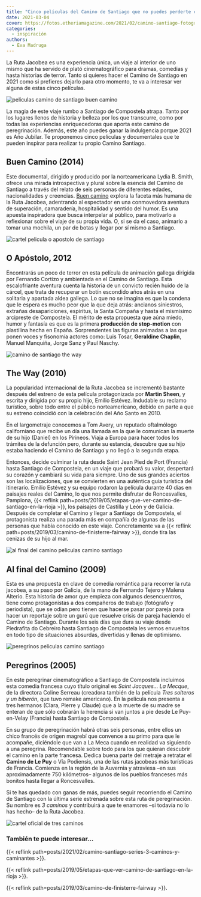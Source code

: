```yaml
---
title: "Cinco películas del Camino de Santiago que no puedes perderte en este Año Jubilar"
date: 2021-03-04
cover: https://fotos.etheriamagazine.com/2021/02/camino-santiago-fotograma-Buen-camino-1.jpg
categories: 
  - inspiración
authors: 
  - Eva Madruga
---
```


La Ruta Jacobea es una experiencia única, un viaje al interior de uno mismo que ha servido de plató cinematográfico para dramas, comedias y hasta historias de terror. Tanto si quieres hacer el Camino de Santiago en 2021 como si prefieres dejarlo para otro momento, te va a interesar ver alguna de estas cinco películas.

![peliculas camino de santiago buen camino](https://fotos.etheriamagazine.com/2021/02/camino-santiago-pelicula-Buen-camino-cartel.jpg "© Cartel y fotogramas de 'Buen Camino'.")

La magia de este viaje rumbo a Santiago de Compostela atrapa. Tanto por los lugares 
llenos de historia y belleza por los que transcurre, como por todas las experiencias 
enriquecedoras que aporta este camino de peregrinación. Además, este año puedes ganar la 
indulgencia porque 2021 es Año Jubilar. Te proponemos cinco películas y documentales que 
te pueden inspirar para realizar tu propio Camino Santiago. 

## Buen Camino (2014)

Este documental, dirigido y producido por la norteamericana Lydia B. Smith, ofrece una 
mirada introspectiva y plural sobre la esencia del Camino de Santiago a través del 
relato de seis personas de diferentes edades, nacionalidades y creencias. [Buen 
camino](https://caminodocumentary.org/es/) explora la faceta más humana de la Ruta 
Jacobea, adentrando al espectador en una conmovedora aventura de superación, 
camaradería, hospitalidad y sentido del humor. Es una apuesta inspiradora que busca 
interpelar al público, para motivarlo a reflexionar sobre el viaje de su propia vida. O, 
si se da el caso, animarlo a tomar una mochila, un par de botas y llegar por sí mismo a 
Santiago. 

![cartel pelicula o apostolo de santiago](https://fotos.etheriamagazine.com/2021/02/camino-santiago-O-apostolo.jpg "Cartel de la película 'O Apóstolo'.")

## O Apóstolo, 2012

Encontrarás un poco de terror en esta película de animación gallega dirigida por 
Fernando Cortizo y ambientada en el Camino de Santiago. Esta escalofriante aventura 
cuenta la historia de un convicto recién huido de la cárcel, que trata de recuperar un 
botín escondido años atrás en una solitaria y apartada aldea gallega. Lo que no se 
imagina es que la condena que le espera es mucho peor que la que deja atrás: ancianos 
siniestros, extrañas desapariciones, espíritus, la Santa Compaña y hasta el mismísimo 
arcipreste de Compostela. El mérito de esta propuesta que aúna miedo, humor y fantasía 
es que es la primera **producción de stop-motion** con plastilina hecha en España. 
Sorprendentes las figuras animadas a las que ponen voces y fisonomía actores como: Luis 
Tosar, **Geraldine Chaplin**, Manuel Manquiña, Jorge Sanz y Paul Naschy. 

![camino de santiago the way](https://fotos.etheriamagazine.com/2021/02/camino-santiago-the-way-cartel.jpg "'The Way', una película que se desarrolla en el Camino de Santiago.")

## The Way (2010)

La popularidad internacional de la Ruta Jacobea se incrementó bastante después del 
estreno de esta película protagonizada por **Martin Sheen**, y escrita y dirigida por su 
propio hijo, Emilio Estévez. Indudable su reclamo turístico, sobre todo entre el público 
norteamericano, debido en parte a que su estreno coincidió con la celebración del Año 
Santo en 2010. 

En el largometraje conocemos a Tom Avery, un reputado oftalmólogo californiano que 
recibe un día una llamada en la que le comunican la muerte de su hijo (Daniel) en los 
Pirineos. Viaja a Europa para hacer todos los trámites de la defunción pero, durante su 
estancia, descubre que su hijo estaba haciendo el Camino de Santiago y no llegó a la 
segunda etapa. 

Entonces, decide culminar la ruta desde Saint Jean Pied de Port (Francia) hasta Santiago 
de Compostela, en un viaje que probará su valor, despertará su corazón y cambiará su 
vida para siempre. Uno de sus grandes aciertos son las localizaciones, que se convierten 
en una auténtica guía turística del itinerario. Emilio Estévez y su equipo rodaron la 
película durante 40 días en paisajes reales del Camino, lo que nos permite disfrutar de 
Roncesvalles, Pamplona, {{< reflink 
path=posts/2019/05/etapas-que-ver-camino-de-santiago-en-la-rioja >}}, los paisajes de 
Castilla y León y de Galicia. Después de completar el Camino y llegar a Santiago de 
Compostela, el protagonista realiza una parada más en compañía de algunas de las 
personas que había conocido en este viaje. Concretamente va a {{< reflink 
path=posts/2019/03/camino-de-finisterre-fairway >}}, donde tira las cenizas de su hijo 
al mar. 

![al final del camino peliculas camino santiago](https://fotos.etheriamagazine.com/2021/02/camino-santiago-Al-final-del-camino.jpg "'Al final del camino', una rocambolesca comedia en el Camino de Santiago.")

## Al final del Camino (2009)

Esta es una propuesta en clave de comedia romántica para recorrer la ruta jacobea, a su 
paso por Galicia, de la mano de Fernando Tejero y Malena Alterio. Esta historia de amor 
que empieza con algunos desencuentros, tiene como protagonistas a dos compañeros de 
trabajo (fotógrafo y periodista), que se odian pero tienen que hacerse pasar por pareja 
para hacer un reportaje sobre un gurú que resuelve crisis de pareja haciendo el Camino 
de Santiago. Durante los seis días que dura su viaje desde Piedrafita do Cebreiro hasta 
Santiago de Compostela les vemos envueltos en todo tipo de situaciones absurdas, 
divertidas y llenas de optimismo. 

![peregrinos peliculas camino santiago](https://fotos.etheriamagazine.com/2021/02/peliculas-camino-santiago-Peregrinos-cartel.jpg "'Peregrinos', una comedia de Coline Serreau. © D.R.")

## Peregrinos (2005)

En este peregrinar cinematográfico a Santiago de Compostela incluimos esta comedia 
francesa cuyo título original es _Saint Jacques... La Mecque_, de la directora Coline 
Serreau (creadora también de la película _Tres solteros y un biberón_, que tuvo remake 
americano). En la película nos presenta a tres hermanos (Clara, Pierre y Claude) que a 
la muerte de su madre se enteran de que sólo cobrarán la herencia si van juntos a pie 
desde Le Puy-en-Velay (Francia) hasta Santiago de Compostela. 

En su grupo de peregrinación habrá otras seis personas, entre ellos un chico francés de 
origen magrebí que convence a su primo para que le acompañe, diciéndole que van a La 
Meca cuando en realidad va siguiendo a una peregrina. Recomendable sobre todo para los 
que quieran descubrir el camino en la parte francesa. Dedica buena parte del metraje a 
retratar el **Camino de Le Puy** o Vía Podiensis, una de las rutas jacobeas más 
turísticas de Francia. Comienza en la región de la Auvernia y atraviesa –en sus 
aproximadamente 750 kilómetros– algunos de los pueblos franceses más bonitos hasta 
llegar a Roncesvalles. 

Si te has quedado con ganas de más, puedes seguir recorriendo el Camino de Santiago con 
la última serie estrenada sobre esta ruta de peregrinación. Su nombre es _3 caminos_ y 
contribuirá a que te enamores –si todavía no lo has hecho– de la Ruta Jacobea. 

![cartel oficial de tres caminos](https://fotos.etheriamagazine.com/2021/02/3-Caminos-Poster-oficial.jpg "Cartel oficial de 'Tres caminos'.")

### También te puede interesar...

{{< reflink path=posts/2021/02/camino-santiago-series-3-caminos-y-caminantes >}}. 

{{< reflink path=posts/2019/05/etapas-que-ver-camino-de-santiago-en-la-rioja >}}. 

{{< reflink path=posts/2019/03/camino-de-finisterre-fairway >}}.
